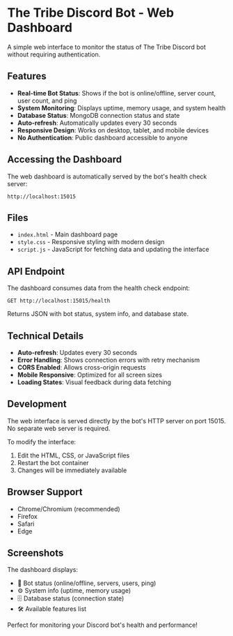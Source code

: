 # The Tribe Discord Bot - Web Dashboard

A simple web interface to monitor the status of The Tribe Discord bot without requiring authentication.

## Features

- **Real-time Bot Status**: Shows if the bot is online/offline, server count, user count, and ping
- **System Monitoring**: Displays uptime, memory usage, and system health
- **Database Status**: MongoDB connection status and state
- **Auto-refresh**: Automatically updates every 30 seconds
- **Responsive Design**: Works on desktop, tablet, and mobile devices
- **No Authentication**: Public dashboard accessible to anyone

## Accessing the Dashboard

The web dashboard is automatically served by the bot's health check server:

```
http://localhost:15015
```

## Files

- `index.html` - Main dashboard page
- `style.css` - Responsive styling with modern design
- `script.js` - JavaScript for fetching data and updating the interface

## API Endpoint

The dashboard consumes data from the health check endpoint:

```
GET http://localhost:15015/health
```

Returns JSON with bot status, system info, and database state.

## Technical Details

- **Auto-refresh**: Updates every 30 seconds
- **Error Handling**: Shows connection errors with retry mechanism
- **CORS Enabled**: Allows cross-origin requests
- **Mobile Responsive**: Optimized for all screen sizes
- **Loading States**: Visual feedback during data fetching

## Development

The web interface is served directly by the bot's HTTP server on port 15015. No separate web server is required.

To modify the interface:
1. Edit the HTML, CSS, or JavaScript files
2. Restart the bot container
3. Changes will be immediately available

## Browser Support

- Chrome/Chromium (recommended)
- Firefox
- Safari
- Edge

## Screenshots

The dashboard displays:
- 🤖 Bot status (online/offline, servers, users, ping)
- ⚙️ System info (uptime, memory usage)
- 🗄️ Database status (connection state)
- 🛠️ Available features list

Perfect for monitoring your Discord bot's health and performance!